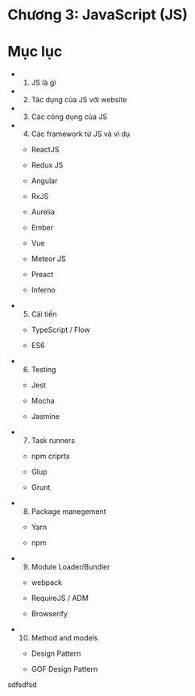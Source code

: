 Chương 3: JavaScript (JS)
=========================================

# Mục lục
  
  - 1. JS là gì

  - 2. Tác dụng của JS với website

  - 3. Các công dụng của JS

  - 4. Các framework từ JS và ví dụ

    + ReactJS

    + Redux JS

    + Angular

    + RxJS

    + Aurelia

    + Ember

    + Vue

    + Meteor JS

    + Preact

    + Inferno

  - 5. Cải tiến
    
    + TypeScript / Flow

    + ES6

  - 6. Testing

    + Jest

    + Mocha

    + Jasmine

  - 7. Task runners

    + npm criprts

    + Glup

    + Grunt

  - 8. Package manegement

    + Yarn

    + npm
  
  - 9. Module Loader/Bundler
    
    + webpack

    + RequireJS / ADM

    + Browserify

  - 10. Method and models

    + Design Pattern

    + GOF Design Pattern


sdfsdfsd